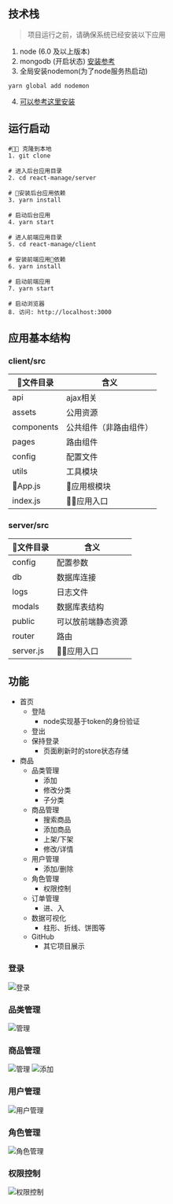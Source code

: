 ## 技术栈
>项目运行之前，请确保系统已经安装以下应用
1. node (6.0 及以上版本)
2. mongodb (开启状态) [安装参考](https://blog.csdn.net/composurext/article/details/79543271)
3. 全局安装nodemon(为了node服务热启动)
  ```
  yarn global add nodemon
  ```
4. [可以参考这里安装](https://blog.csdn.net/composurext/article/details/79543271)
## 运行启动
```
# 克隆到本地
1. git clone 

# 进入后台应用目录
2. cd react-manage/server

# 安装后台应用依赖
3. yarn install 

# 启动后台应用
4. yarn start  

# 进人前端应用目录
5. cd react-manage/client

# 安装前端应用依赖
6. yarn install

# 启动前端应用
7. yarn start

# 启动浏览器
8. 访问: http://localhost:3000
```
## 应用基本结构
### client/src
|文件目录 |含义 |
| ----- | ------  |
| api | ajax相关  |
| assets | 公用资源  |
| components | 公共组件（非路由组件）  |
| pages | 路由组件  |
| config | 配置文件  |
| utils  |工具模块  |
| App.js | 应用根模块  |
| index.js| 应用入口  |
### server/src
|文件目录 |含义 |
| ----- | ------  |
| config | 配置参数  |
| db | 数据库连接  |
| logs | 日志文件  |
| modals | 数据库表结构  |
| public | 可以放前端静态资源  |
| router  | 路由  |
| server.js| 应用入口  |


## 功能
+ 首页
  + 登陆
    + node实现基于token的身份验证
  + 登出
  + 保持登录
    + 页面刷新时的store状态存储
+ 商品
  + 品类管理
    + 添加
    + 修改分类
    + 子分类
  + 商品管理
    + 搜索商品
    + 添加商品
    + 上架/下架
    + 修改/详情
  + 用户管理
    + 添加/删除
  + 角色管理
    + 权限控制
  + 订单管理
    + 进、入
  + 数据可视化
    + 柱形、折线、饼图等
  + GitHub
    + 其它项目展示


### 登录
![登录](./doc/img/1572077222666.gif)
### 品类管理
![管理](./doc/img/1572508162034.gif)
### 商品管理
![管理](./doc/img/1573007074794.gif)
![添加](./doc/img/test.gif)
### 用户管理
![用户管理](./doc/img/userList.gif)
### 角色管理
![角色管理](./doc/img/roleList.gif)
### 权限控制
![权限控制](./doc/img/permission.gif)

